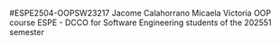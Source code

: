 #ESPE2504-OOPSW23217
Jacome Calahorrano Micaela Victoria OOP course ESPE - DCCO for Software Engineering students of the 202551 semester
